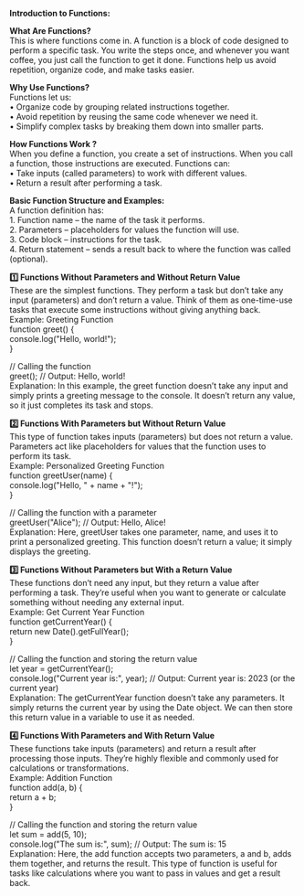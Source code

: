 **Introduction to Functions:**

**What Are Functions?**  
This is where functions come in. A function is a block of code designed to perform a specific task. You write the steps once, and whenever you want coffee, you just call the function to get it done. Functions help us avoid repetition, organize code, and make tasks easier.

**Why Use Functions?**  
Functions let us:  
•	Organize code by grouping related instructions together.  
•	Avoid repetition by reusing the same code whenever we need it.  
•	Simplify complex tasks by breaking them down into smaller parts.

**How Functions Work ?**  
When you define a function, you create a set of instructions. When you call a function, those instructions are executed. Functions can:  
•	Take inputs (called parameters) to work with different values.  
•	Return a result after performing a task.

**Basic Function Structure and Examples:**  
A function definition has:  
1\.	Function name – the name of the task it performs.  
2\.	Parameters – placeholders for values the function will use.  
3\.	Code block – instructions for the task.  
4\.	Return statement – sends a result back to where the function was called (optional).

**1️⃣ Functions Without Parameters and Without Return Value**  
These are the simplest functions. They perform a task but don’t take any input (parameters) and don’t return a value. Think of them as one-time-use tasks that execute some instructions without giving anything back.  
Example: Greeting Function  
function greet() {  
    console.log("Hello, world\!");  
}

// Calling the function  
greet(); // Output: Hello, world\!  
Explanation: In this example, the greet function doesn’t take any input and simply prints a greeting message to the console. It doesn’t return any value, so it just completes its task and stops.

**2️⃣ Functions With Parameters but Without Return Value**  
This type of function takes inputs (parameters) but does not return a value. Parameters act like placeholders for values that the function uses to perform its task.  
Example: Personalized Greeting Function  
function greetUser(name) {  
    console.log("Hello, " \+ name \+ "\!");  
}

// Calling the function with a parameter  
greetUser("Alice"); // Output: Hello, Alice\!  
Explanation: Here, greetUser takes one parameter, name, and uses it to print a personalized greeting. This function doesn’t return a value; it simply displays the greeting.

**3️⃣ Functions Without Parameters but With a Return Value**  
These functions don’t need any input, but they return a value after performing a task. They’re useful when you want to generate or calculate something without needing any external input.  
Example: Get Current Year Function  
function getCurrentYear() {  
    return new Date().getFullYear();  
}

// Calling the function and storing the return value  
let year \= getCurrentYear();  
console.log("Current year is:", year); // Output: Current year is: 2023 (or the current year)  
Explanation: The getCurrentYear function doesn’t take any parameters. It simply returns the current year by using the Date object. We can then store this return value in a variable to use it as needed.

**4️⃣ Functions With Parameters and With Return Value**  
These functions take inputs (parameters) and return a result after processing those inputs. They’re highly flexible and commonly used for calculations or transformations.  
Example: Addition Function  
function add(a, b) {  
    return a \+ b;  
}

// Calling the function and storing the return value  
let sum \= add(5, 10);  
console.log("The sum is:", sum); // Output: The sum is: 15  
Explanation: Here, the add function accepts two parameters, a and b, adds them together, and returns the result. This type of function is useful for tasks like calculations where you want to pass in values and get a result back.

